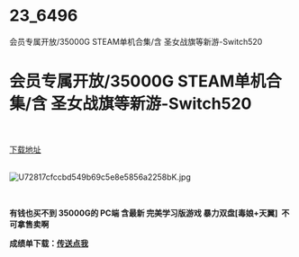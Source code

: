 # 23_6496
会员专属开放/35000G STEAM单机合集/含 圣女战旗等新游-Switch520
# 会员专属开放/35000G STEAM单机合集/含 圣女战旗等新游-Switch520
 <br/></br>
[下载地址](https://www.switch520.cc/article/6496 "下载地址")
<br/></br>

<p><img src="https://ddcdn.jd.com/ddimg/jfs/t1/140572/32/9836/223796/5f77b86fE430b1580/fbc0961c7d4eb41e.jpg" alt="U72817cfccbd549b69c5e8e5856a2258bK.jpg" title="U72817cfccbd549b69c5e8e5856a2258bK.jpg"> &nbsp; &nbsp;<span></span></p>
<p><span><strong><br></strong></span></p>
<p><span><strong>有钱也买不到 35000G的 PC端 含最新 完美学习版游戏 暴力双盘[毒娘+天翼]&nbsp; 不可拿售卖啊</strong></span></p>
<p></p>
<p><span><strong>成绩单下载：<a href="https://www.mediafire.com/file/r4phhv9q2bkpyvf/%25E7%2595%25AA%25E5%25A4%2596%25E7%25AF%2587.xls/file" target="_self" rel="noopener noreferrer">传送点我</a></strong></span></p>
